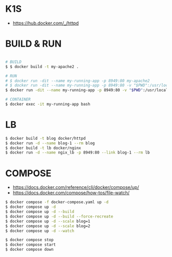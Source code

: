# K1S
- https://hub.docker.com/_/httpd

# BUILD & RUN
```bash

# BUILD
$ $ docker build -t my-apache2 .

# RUN
# $ docker run -dit --name my-running-app -p 8949:80 my-apache2
# $ docker run -dit --name my-running-app -p 8949:80 -v "$PWD":/usr/local/apache2/blog/:ro --rm my-apache2 # 도커에게 read only 권한만 부여
$ docker run -dit --name my-running-app -p 8949:80 -v "$PWD":/usr/local/apache2/blog/ my-apache2

# CONTAINER
$ docker exec -it my-running-app bash
```

# LB
```bash
$ docker build -t blog docker/httpd
$ docker run -d --name blog-1 --rm blog
$ docker build -t lb docker/nginx
$ docker run -d --name ngix_lb -p 8949:80 --link blog-1 --rm lb
```

# COMPOSE
- https://docs.docker.com/reference/cli/docker/compose/up/
- https://docs.docker.com/compose/how-tos/file-watch/

```bash
$ docker compose -f docker-compose.yaml up -d 
$ docker compose up -d 
$ docker compose up -d --build
$ docker compose up -d --build --force-recreate
$ docker compose up -d --scale blog=1
$ docker compose up -d --scale blog=2
$ docker compose up -d --watch

$ docker compose stop
$ docker compose start
$ docker compose down
```
